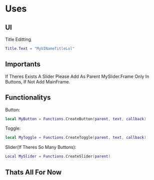 # Uses
## UI
Title Editting
```lua
Title.Text = "MyUINameTitleLol"
```
## Importants
If Theres Exists A Slider Please Add As Parent MySlider.Frame Only In Buttons, If Not Add MainFrame.
## Functionalitys
Button:
```lua
local MyButton = Functions.CreateButton(parent, text, callback)
```
Toggle:
```lua
local MyToggle = Functions.CreateToggle(parent, text, callback)
```
Slider(If Theres So Many Buttons):
```lua
Local MySlider = Functions.CreateSlider(parent)
```
## Thats All For Now